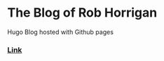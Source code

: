 
# The Blog of Rob Horrigan
Hugo Blog hosted with Github pages

### [Link](https://robhorrigan.github.io)
